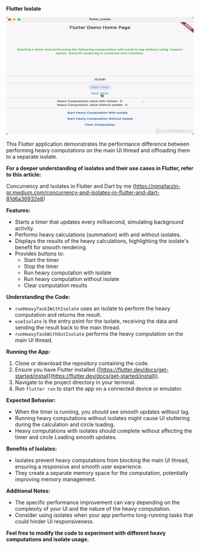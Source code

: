 **Flutter Isolate**

![alt text](app_review.gif)

This Flutter application demonstrates the performance difference between performing heavy computations on the main UI thread and offloading them to a separate isolate.

**For a deeper understanding of isolates and their use cases in Flutter, refer to this article:**

Concurrency and Isolates in Flutter and Dart by me (https://nimafarzin-pr.medium.com/concurrency-and-isolates-in-flutter-and-dart-81d6a36932e8)

**Features:**

- Starts a timer that updates every millisecond, simulating background activity.
- Performs heavy calculations (summation) with and without isolates.
- Displays the results of the heavy calculations, highlighting the isolate's benefit for smooth rendering.
- Provides buttons to:
  - Start the timer
  - Stop the timer
  - Run heavy computation with isolate
  - Run heavy computation without isolate
  - Clear computation results

**Understanding the Code:**

- `runHeavyTaskIWithIsolate` uses an isolate to perform the heavy computation and returns the result.
- `useIsolate` is the entry point for the isolate, receiving the data and sending the result back to the main thread.
- `runHeavyTaskWithOutIsolate` performs the heavy computation on the main UI thread.

**Running the App:**

1. Clone or download the repository containing the code.
2. Ensure you have Flutter installed ([https://flutter.dev/docs/get-started/install](https://flutter.dev/docs/get-started/install)).
3. Navigate to the project directory in your terminal.
4. Run `flutter run` to start the app on a connected device or emulator.

**Expected Behavior:**

- When the timer is running, you should see smooth updates without lag.
- Running heavy computations without isolates might cause UI stuttering during the calculation and circle loading.
- Heavy computations with isolates should complete without affecting the timer and circle Loading smooth updates.

**Benefits of Isolates:**

- Isolates prevent heavy computations from blocking the main UI thread, ensuring a responsive and smooth user experience.
- They create a separate memory space for the computation, potentially improving memory management.

**Additional Notes:**

- The specific performance improvement can vary depending on the complexity of your UI and the nature of the heavy computation.
- Consider using isolates when your app performs long-running tasks that could hinder UI responsiveness.

**Feel free to modify the code to experiment with different heavy computations and isolate usage.**
